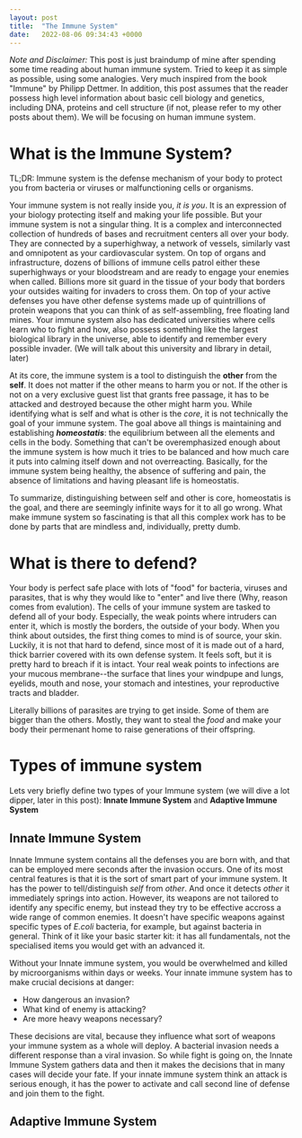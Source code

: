 ```yaml
---
layout: post
title:  "The Immune System"
date:   2022-08-06 09:34:43 +0000
---
```


*Note and Disclaimer:* This post is just braindump of mine after spending some time reading about human immune system. Tried to keep it as simple as possible, using some analogies. Very much inspired from the book "Immune" by Philipp Dettmer. In addition, this post assumes that the reader possess high level information about basic cell biology and genetics, including DNA, proteins and cell structure (if not, please refer to my other posts about them). We will be focusing on human immune system. 

# What is the Immune System?

TL;DR: Immune system is the defense mechanism of your body to protect you from bacteria  or viruses or malfunctioning cells or organisms. 


Your immune system is not really inside you, *it is you*. It is an expression of your biology protecting itself and making your life possible. But your immune system is not a singular thing. It is a complex and interconnected collection of hundreds of bases and recruitment centers all over your body. They are connected by a superhighway, a network of vessels, similarly vast and omnipotent as your cardiovascular system. 
On top of organs and infrastructure, dozens of billions of immune cells patrol either these superhighways or your bloodstream and are ready to engage your enemies when called. Billions more sit guard in the tissue of your body that borders your outsides waiting for invaders to cross them. On top of your active defenses you have other defense systems made up of quintrillions of protein weapons that you can think of as self-assembling, free floating land mines. Your immune system also has dedicated universities where cells learn who to fight and how, also possess something like the largest biological library in the universe, able to identify and remember every possible invader. (We will talk about this university and library in detail, later)


At its core, the immune system is a tool to distinguish the **other** from the **self**. It does not matter if the other means to harm you or not. If the other is not on a very exclusive guest list that grants free passage, it has to be attacked and destroyed because the other might harm you. While identifying what is self and what is other is the *core*, it is not technically the goal of your immune system. The goal above all things is maintaining and establishing *__homeostatis__*: the equilibrium between all the elements and cells in the body. Something that can't be overemphasized enough about the immune system is how much it tries to be balanced and how much care it puts into calming itself down and not overreacting. Basically, for the immune system being healthy, the absence of suffering and pain, the absence of limitations and having pleasant life is homeostatis.


To summarize, distinguishing between self and other is core, homeostatis is the goal, and there are seemingly infinite ways for it to all go wrong. What make immune system so fascinating is that all this complex work has to be done by parts that are mindless and, individually, pretty dumb.
 
# What is there to defend?

Your body is perfect safe place with lots of "food" for bacteria, viruses and parasites, that is why they would like to "enter" and live there (Why, reason comes from evalution). The cells of your immune system are tasked to defend all of your body. Especially, the weak points where intruders can enter it, which is mostly the borders, the outside of your body. When you think about outsides, the first thing comes to mind is of source, your skin. Luckily, it is not that hard to defend, since most of it is made out of a hard, thick barrier covered with its own defense system. It feels soft, but it is pretty hard to breach if it is intact. Your real weak points to infections are your mucous membrane--the surface that lines your windpupe and lungs, eyelids, mouth and nose, your stomach and intestines, your reproductive tracts and bladder. 

Literally billions of parasites are trying to get inside. Some of them are bigger than the others. Mostly, they want to steal the *food* and make your body their permenant home to raise generations of their offspring. 

# Types of immune system
Lets very briefly define two types of your Immune system (we will dive a lot dipper, later in this post): **Innate Immune System** and **Adaptive Immune System**

## Innate Immune System
Innate Immune system contains all the defenses you are born with, and that can be employed mere seconds after the invasion occurs. One of its most central features is that it is the sort of smart part of your immune system. It has the power to tell/distinguish *self* from *other*. And once it detects *other* it immediately springs into action. However, its weapons are not tailored to identify any specific enemy, but instead they try to be effective accross a wide range of common enemies. It doesn't have specific weapons against specific types of *E.coli* bacteria, for example, but against bacteria in general. Think of it like your basic starter kit: it has all fundamentals, not the specialised items you would get with an advanced it. 

Without your Innate immune system, you would be overwhelmed and killed by microorganisms within days or weeks. Your innate immune system has to make crucial decisions at danger:

 - How dangerous an invasion?
 - What kind of enemy is attacking?
 - Are more heavy weapons necessary?

These decisions are vital, because they influence what sort of weapons your immune system as a whole will deploy. A bacterial invasion needs a different response than a viral invasion. So while fight is going on, the Innate Immune System gathers data and then it makes the decisions that in many cases will decide your fate. If your innate immune system think an attack is serious enough, it has the power to activate and call second line of defense and join them to the fight.

## Adaptive Immune System


 


 
